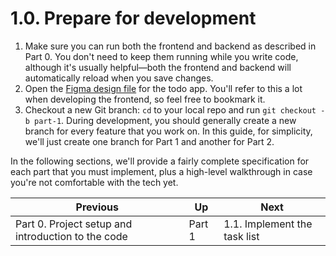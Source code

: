 # 1.0. Prepare for development

1. Make sure you can run both the frontend and backend as described in Part 0. You don't need to keep them running while you write code, although it's usually helpful—both the frontend and backend will automatically reload when you save changes.
2. Open the [Figma design file](https://www.figma.com/file/8eRDNyOrYRgyN7NNb0mIXA/Onboarding-Todo-App) for the todo app. You'll refer to this a lot when developing the frontend, so feel free to bookmark it.
3. Checkout a new Git branch: `cd` to your local repo and run `git checkout -b part-1`. During development, you should generally create a new branch for every feature that you work on. In this guide, for simplicity, we'll just create one branch for Part 1 and another for Part 2.

In the following sections, we'll provide a fairly complete specification for each part that you must implement, plus a high-level walkthrough in case you're not comfortable with the tech yet.

| Previous                                           | Up     | Next                         |
| -------------------------------------------------- | ------ | ---------------------------- |
| Part 0. Project setup and introduction to the code | Part 1 | 1.1. Implement the task list |
